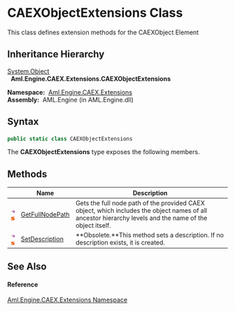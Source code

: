 CAEXObjectExtensions Class
==========================
This class defines extension methods for the CAEXObject Element


Inheritance Hierarchy
---------------------
[System.Object][1]  
  **Aml.Engine.CAEX.Extensions.CAEXObjectExtensions**  

  **Namespace:**  [Aml.Engine.CAEX.Extensions][2]  
  **Assembly:**  AML.Engine (in AML.Engine.dll)

Syntax
------

```csharp
public static class CAEXObjectExtensions
```

The **CAEXObjectExtensions** type exposes the following members.


Methods
-------

                                 | Name                 | Description                                                                                                                                              
-------------------------------- | -------------------- | -------------------------------------------------------------------------------------------------------------------------------------------------------- 
![Public method]![Static member] | [GetFullNodePath][3] | Gets the full node path of the provided CAEX object, which includes the object names of all ancestor hierarchy levels and the name of the object itself. 
![Public method]![Static member] | [SetDescription][4]  | **Obsolete.**This method sets a description. If no description exists, it is created.                                                                    


See Also
--------

#### Reference
[Aml.Engine.CAEX.Extensions Namespace][2]  

[1]: https://docs.microsoft.com/dotnet/api/system.object
[2]: ../README.md
[3]: GetFullNodePath.md
[4]: SetDescription.md
[5]: https://www.automationml.org
[6]: ../../icons/logoShade.png
[Public method]: ../../icons/pubmethod.gif "Public method"
[Static member]: ../../icons/static.gif "Static member"